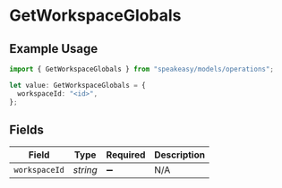 # GetWorkspaceGlobals

## Example Usage

```typescript
import { GetWorkspaceGlobals } from "speakeasy/models/operations";

let value: GetWorkspaceGlobals = {
  workspaceId: "<id>",
};
```

## Fields

| Field              | Type               | Required           | Description        |
| ------------------ | ------------------ | ------------------ | ------------------ |
| `workspaceId`      | *string*           | :heavy_minus_sign: | N/A                |